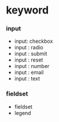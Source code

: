 # keyword

### input

- input: checkbox
- input : radio
- input : submit
- input : reset
- input : number
- input : email
- input : text

### fieldset

- fieldset
- legend
